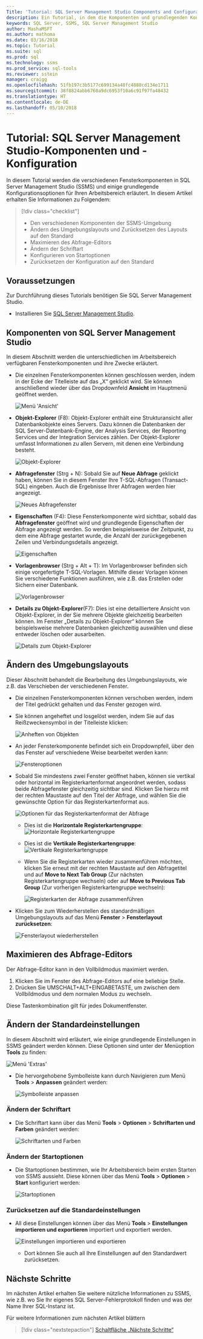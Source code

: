```yaml
---
Title: 'Tutorial: SQL Server Management Studio Components and Configuration'
description: Ein Tutorial, in dem die Komponenten und grundlegenden Konfigurationsoptionen für Ihre SQL Server Management Studio-Umgebung erläutert werden.
keywords: SQL Server, SSMS, SQL Server Management Studio
author: MashaMSFT
ms.author: mathoma
ms.date: 03/16/2018
ms.topic: Tutorial
ms.suite: sql
ms.prod: sql
ms.technology: ssms
ms.prod_service: sql-tools
ms.reviewer: sstein
manager: craigg
ms.openlocfilehash: 51fb197c3b5177c699134a48fc4888cd134e1711
ms.sourcegitcommit: 38f8824abb6760a9dc6953f10a6c91f97fa48432
ms.translationtype: HT
ms.contentlocale: de-DE
ms.lasthandoff: 05/10/2018
---
```

# <a name="tutorial-sql-server-management-studio-components-and-configuration"></a>Tutorial: SQL Server Management Studio-Komponenten und -Konfiguration
In diesem Tutorial werden die verschiedenen Fensterkomponenten in SQL Server Management Studio (SSMS) und einige grundlegende Konfigurationsoptionen für Ihren Arbeitsbereich erläutert. In diesem Artikel erhalten Sie Informationen zu Folgendem: 

> [!div class="checklist"]
> * Den verschiedenen Komponenten der SSMS-Umgebung
> * Ändern des Umgebungslayouts und Zurücksetzen des Layouts auf den Standard
> * Maximieren des Abfrage-Editors
> * Ändern der Schriftart 
> * Konfigurieren von Startoptionen 
> * Zurücksetzen der Konfiguration auf den Standard 

## <a name="prerequisites"></a>Voraussetzungen
Zur Durchführung dieses Tutorials benötigen Sie SQL Server Management Studio.  

- Installieren Sie [SQL Server Management Studio](https://docs.microsoft.com/sql/ssms/download-sql-server-management-studio-ssms).

## <a name="sql-server-management-studio-components"></a>Komponenten von SQL Server Management Studio
In diesem Abschnitt werden die unterschiedlichen im Arbeitsbereich verfügbaren Fensterkomponenten und ihre Zwecke erläutert. 

- Die einzelnen Fensterkomponenten können geschlossen werden, indem in der Ecke der Titelleiste auf das „X“ geklickt wird. Sie können anschließend wieder über das Dropdownfeld **Ansicht** im Hauptmenü geöffnet werden. 

    ![Menü 'Ansicht'](media/ssms-configuration/viewmenu.png)

- **Objekt-Explorer** (F8): Objekt-Explorer enthält eine Strukturansicht aller Datenbankobjekte eines Servers. Dazu können die Datenbanken der SQL Server-Datenbank-Engine, der Analysis Services, der Reporting Services und der Integration Services zählen. Der Objekt-Explorer umfasst Informationen zu allen Servern, mit denen eine Verbindung besteht. 
    
    ![Objekt-Explorer](media/ssms-configuration/objectexplorer.png)
- **Abfragefenster** (Strg + N): Sobald Sie auf **Neue Abfrage** geklickt haben, können Sie in diesem Fenster Ihre T-SQL-Abfragen (Transact-SQL) eingeben. Auch die Ergebnisse Ihrer Abfragen werden hier angezeigt.
    
    ![Neues Abfragefenster](media/ssms-configuration/newquery.png)

- **Eigenschaften** (F4): Diese Fensterkomponente wird sichtbar, sobald das **Abfragefenster** geöffnet wird und grundlegende Eigenschaften der Abfrage angezeigt werden. So werden beispielsweise der Zeitpunkt, zu dem eine Abfrage gestartet wurde, die Anzahl der zurückgegebenen Zeilen und Verbindungsdetails angezeigt.  

    ![Eigenschaften](media/ssms-configuration/properties.png)

- **Vorlagenbrowser** (Strg + Alt + T): Im Vorlagenbrowser befinden sich einige vorgefertigte T-SQL-Vorlagen. Mithilfe dieser Vorlagen können Sie verschiedene Funktionen ausführen, wie z.B. das Erstellen oder Sichern einer Datenbank. 

    ![Vorlagenbrowser](media/ssms-configuration/templates.png)

- **Details zu Objekt-Explorer**(F7): Dies ist eine detailliertere Ansicht von Objekt-Explorer, in der Sie mehrere Objekte gleichzeitig bearbeiten können. Im Fenster „Details zu Objekt-Explorer“ können Sie beispielsweise mehrere Datenbanken gleichzeitig auswählen und diese entweder löschen oder ausarbeiten. 

    ![Details zum Objekt-Explorer](media/ssms-configuration/objectexplorerdetails.PNG) 
 

    

## <a name="change-the-environmental-layout"></a>Ändern des Umgebungslayouts 
Dieser Abschnitt behandelt die Bearbeitung des Umgebungslayouts, wie z.B. das Verschieben der verschiedenen Fenster. 

-  Die einzelnen Fensterkomponenten können verschoben werden, indem der Titel gedrückt gehalten und das Fenster gezogen wird. 
- Sie können angeheftet und losgelöst werden, indem Sie auf das Reißzweckensymbol in der Titelleiste klicken:
    
    ![Anheften von Objekten](media/ssms-configuration/pushpin.png)

- An jeder Fensterkomponente befindet sich ein Dropdownpfeil, über den das Fenster auf verschiedene Weise bearbeitet werden kann: 

    ![Fensteroptionen](media/ssms-configuration/windowoptions.png)

- Sobald Sie mindestens zwei Fenster geöffnet haben, können sie vertikal oder horizontal im Registerkartenformat angeordnet werden, sodass beide Abfragefenster gleichzeitig sichtbar sind. Klicken Sie hierzu mit der rechten Maustaste auf den Titel der Abfrage, und wählen Sie die gewünschte Option für das Registerkartenformat aus. 
 
    ![Optionen für das Registerkartenformat der Abfrage](media/ssms-configuration/querytabbedoptions.png)

    - Dies ist die **Horizontale Registerkartengruppe**: ![Horizontale Registerkartengruppe](media/ssms-configuration/horizontaltab.png)     
    
    - Dies ist die **Vertikale Registerkartengruppe**:  
        ![Vertikale Registerkartengruppe](media/ssms-configuration/verticaltabgroup.png)
        

    - Wenn Sie die Registerkarten wieder zusammenführen möchten, klicken Sie erneut mit der rechten Maustaste auf den Abfragetitel und auf **Move to Next Tab Group** (Zur nächsten Registerkartengruppe wechseln) oder auf **Move to Previous Tab Group** (Zur vorherigen Registerkartengruppe wechseln):
    
        ![Registerkarten der Abfrage zusammenführen](media/ssms-configuration/mergetabgroups.png)

- Klicken Sie zum Wiederherstellen des standardmäßigen Umgebungslayouts auf das Menü **Fenster** > **Fensterlayout zurücksetzen**:
 
    ![Fensterlayout wiederherstellen](media/ssms-configuration/resetwindowlayout.png)
    
## <a name="maximize-query-editor"></a>Maximieren des Abfrage-Editors
Der Abfrage-Editor kann in den Vollbildmodus maximiert werden.

1. Klicken Sie im Fenster des Abfrage-Editors auf eine beliebige Stelle.
2. Drücken Sie UMSCHALT+ALT+EINGABETASTE, um zwischen dem Vollbildmodus und dem normalen Modus zu wechseln. 

Diese Tastenkombination gilt für jedes Dokumentfenster. 



## <a name="change-basic-settings"></a>Ändern der Standardeinstellungen
In diesem Abschnitt wird erläutert, wie einige grundlegende Einstellungen in SSMS geändert werden können. Diese Optionen sind unter der Menüoption **Tools** zu finden:

  ![Menü 'Extras'](media/ssms-configuration/tools.png)


- Die hervorgehobene Symbolleiste kann durch Navigieren zum Menü **Tools** > **Anpassen** geändert werden:

    ![Symbolleiste anpassen](media/ssms-configuration/toolbar.png)

### <a name="change-the-font"></a>Ändern der Schriftart
- Die Schriftart kann über das Menü **Tools** > **Optionen** > **Schriftarten und Farben** geändert werden:

     ![Schriftarten und Farben](media/ssms-configuration/fontsandcolors.png)

### <a name="change-the-startup-options"></a>Ändern der Startoptionen
- Die Startoptionen bestimmen, wie Ihr Arbeitsbereich beim ersten Starten von SSMS aussieht. Diese können über das Menü **Tools** > **Optionen** > **Start** konfiguriert werden:
 
    ![Startoptionen](media/ssms-configuration/startup.png)

### <a name="reset-settings-to-default"></a>Zurücksetzen auf die Standardeinstellungen
- All diese Einstellungen können über das Menü **Tools** > **Einstellungen importieren und exportieren** importiert und exportiert werden. 

    ![Einstellungen importieren und exportieren](media/ssms-configuration/settings.png)
    - Dort können Sie auch all Ihre Einstellungen auf den Standardwert zurücksetzen. 


## <a name="next-steps"></a>Nächste Schritte
Im nächsten Artikel erhalten Sie weitere nützliche Informationen zu SSMS, wie z.B. wo Sie Ihr eigenes SQL Server-Fehlerprotokoll finden und was der Name Ihrer SQL-Instanz ist. 

Für weitere Informationen zum nächsten Artikel blättern
> [!div class="nextstepaction"]
> [Schaltfläche „Nächste Schritte“](ssms-tricks.md)
 
 




